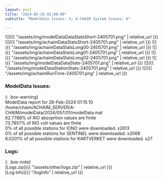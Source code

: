 ```yaml
---
layout: post
title: "2024-02-26 01:00:00"
subtitle: "ModelData Issues: 5; A-CHAIM System Issues: 0"

---
```


![]({{ "/assets/img/modelDataDataStatsShort-2405701.png" | relative_url }})
![]({{ "/assets/img/achaimDataStatsShort-2405701.png" | relative_url }})
![]({{ "/assets/img/achaimDataStatsLong00-2405701.png" | relative_url }})
![]({{ "/assets/img/achaimDataStatsLong01-2405701.png" | relative_url }})
![]({{ "/assets/img/achaimDataStatsLong02-2405701.png" | relative_url }})
![]({{ "/assets/img/modelDataDataStats-2405701.png" | relative_url }})
![]({{ "/assets/img/modelDataStationStats-2405701.png" | relative_url }})
![]({{ "/assets/img/achaimRunTime-2405701.png" | relative_url }})


### ModelData Issues:  
  
{: .box-warning}  
 ModelData report for 26-Feb-2024 01:15:10   
 /home/chaim/ACHAIM_SERVER/A-CHAIM/modelData/2024/057/01/modelData.mat   
 62.7788% of RIO absoprtion values are finite   
 73.7857% of RIO volt values are finite   
 0% of all possible stations for IONO were downloaded. x2613   
 0% of all possible stations for SENTINEL were downloaded. x2068   
 6.0201% of all possible stations for KARTVERKET were downloaded. x27   
  


### Logs:  
  
{: .box-note}  
[Logs.zip]({{ "/assets/other/logs.zip" | relative_url }})  
[Log Info]({{ "/logInfo" | relative_url }})  
